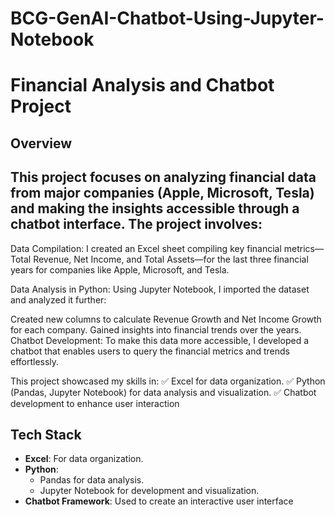 # BCG-GenAI-Chatbot-Using-Jupyter-Notebook

# Financial Analysis and Chatbot Project  

## Overview  
This project focuses on analyzing financial data from major companies (Apple, Microsoft, Tesla) and making the insights accessible through a chatbot interface. The project involves:  
-
 Data Compilation:
I created an Excel sheet compiling key financial metrics—Total Revenue, Net Income, and Total Assets—for the last three financial years for companies like Apple, Microsoft, and Tesla.

 Data Analysis in Python:
Using Jupyter Notebook, I imported the dataset and analyzed it further:

Created new columns to calculate Revenue Growth and Net Income Growth for each company.
Gained insights into financial trends over the years.
Chatbot Development:
To make this data more accessible, I developed a chatbot that enables users to query the financial metrics and trends effortlessly.

This project showcased my skills in:
✅ Excel for data organization.
✅ Python (Pandas, Jupyter Notebook) for data analysis and visualization.
✅ Chatbot development to enhance user interaction

## Tech Stack  
- **Excel**: For data organization.  
- **Python**:  
  - Pandas for data analysis.  
  - Jupyter Notebook for development and visualization.  
- **Chatbot Framework**: Used to create an interactive user interface



